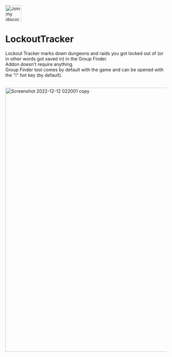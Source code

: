 <a href="https://discord.gg/Hj49J2APGZ" target="_blank"><img width="50" alt="Join my discord" src="https://user-images.githubusercontent.com/82573908/185756670-b92eaf9e-f4fb-4f8a-b0b0-6325e6a16886.png"></a>

# **LockoutTracker**
Lockout Tracker marks down dungeons and raids you got locked out of (or in other words got saved in) in the Group Finder.
<br />
Addon doesn't require anything.
<br />
Group Finder tool comes by default with the game and can be opened with the "i" hot key (by default).

<br />

<img width="825" alt="Screenshot 2022-12-12 022001 copy" src="https://user-images.githubusercontent.com/82573908/206996120-94784e99-ebed-4908-9ba0-f73fde8fec94.jpg">
